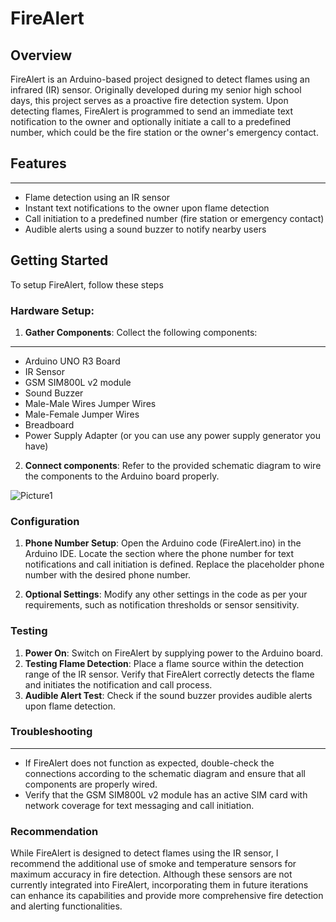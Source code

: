 # FireAlert

## Overview

FireAlert is an Arduino-based project designed to detect flames using an infrared (IR) sensor. Originally developed during my senior high school days, this project serves as a proactive fire detection system. Upon detecting flames, FireAlert is programmed to send an immediate text notification to the owner and optionally initiate a call to a predefined number, which could be the fire station or the owner's emergency contact.

## Features
***
* Flame detection using an IR sensor
* Instant text notifications to the owner upon flame detection
* Call initiation to a predefined number (fire station or emergency contact)
* Audible alerts using a sound buzzer to notify nearby users

## Getting Started

To setup FireAlert, follow these steps

### Hardware Setup:

1. **Gather Components**: Collect the following components:
***
  * Arduino UNO R3 Board
  * IR Sensor
  * GSM SIM800L v2 module
  * Sound Buzzer
  * Male-Male Wires Jumper Wires
  * Male-Female Jumper Wires
  * Breadboard
  * Power Supply Adapter (or you can use any power supply generator you have)
2. **Connect components**: Refer to the provided schematic diagram to wire the components to the Arduino board properly.
    
![Picture1](https://github.com/Jaermis/FireAlert/assets/138207746/daa457f3-455b-421f-b05d-3faa40921683)

### Configuration

1. **Phone Number Setup**: Open the Arduino code (FireAlert.ino) in the Arduino IDE. Locate the section where the phone number for text notifications and call initiation is defined. Replace the placeholder phone number with the desired phone number.

2. **Optional Settings**: Modify any other settings in the code as per your requirements, such as notification thresholds or sensor sensitivity.

### Testing

1. **Power On**: Switch on FireAlert by supplying power to the Arduino board.
2. **Testing Flame Detection**: Place a flame source within the detection range of the IR sensor. Verify that FireAlert correctly detects the flame and initiates the notification and call process.
3. **Audible Alert Test**: Check if the sound buzzer provides audible alerts upon flame detection.

### Troubleshooting

***
* If FireAlert does not function as expected, double-check the connections according to the schematic diagram and ensure that all components are properly wired.
* Verify that the GSM SIM800L v2 module has an active SIM card with network coverage for text messaging and call initiation.

### Recommendation

While FireAlert is designed to detect flames using the IR sensor, I recommend the additional use of smoke and temperature sensors for maximum accuracy in fire detection. Although these sensors are not currently integrated into FireAlert, incorporating them in future iterations can enhance its capabilities and provide more comprehensive fire detection and alerting functionalities.

